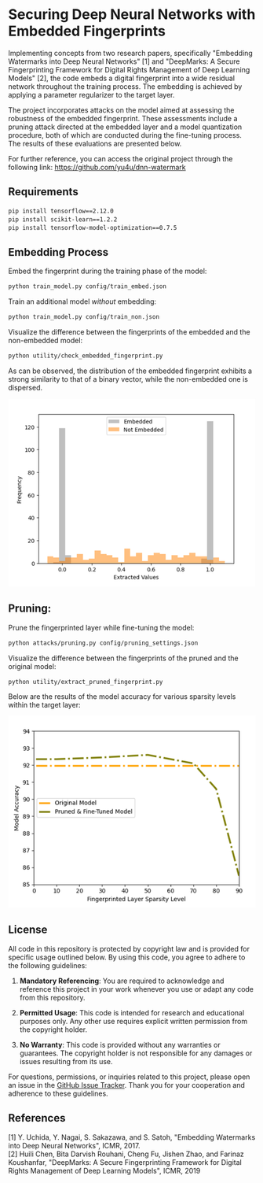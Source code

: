 Securing Deep Neural Networks with Embedded Fingerprints
====
Implementing concepts from two research papers, specifically "Embedding Watermarks into Deep Neural Networks" [1] 
and "DeepMarks: A Secure Fingerprinting Framework for Digital Rights Management of Deep Learning Models" [2], 
the code embeds a digital fingerprint into a wide residual network  throughout the training process. 
The embedding is achieved by applying a parameter regularizer to the target layer.

The project  incorporates attacks on the model aimed at assessing the robustness of the embedded fingerprint.
These assessments include a pruning attack directed at the embedded layer and a model quantization procedure, 
both of which are conducted during the fine-tuning process. The results of these evaluations are presented below.

For further reference, you can access the original project through the following link: https://github.com/yu4u/dnn-watermark

## Requirements
```sh
pip install tensorflow==2.12.0 
pip install scikit-learn==1.2.2 
pip install tensorflow-model-optimization==0.7.5
```

## Embedding Process
Embed the fingerprint during the training phase of the model:

```sh
python train_model.py config/train_embed.json
```

Train an additional model *without* embedding:

```sh
python train_model.py config/train_non.json 
```

Visualize the difference between the fingerprints of the embedded and the non-embedded model:

```sh
python utility/check_embedded_fingerprint.py 
```

As can be observed, the distribution of the embedded fingerprint exhibits a strong similarity to that of a binary vector,
while the non-embedded one is dispersed.

![](images/embedded_fingerprint.png)

## Pruning:

Prune the fingerprinted layer while fine-tuning the model:

```sh
python attacks/pruning.py config/pruning_settings.json
```

Visualize the difference between the fingerprints of the pruned and the original model:

```sh
python utility/extract_pruned_fingerprint.py 
```

Below are the results of the model accuracy for various sparsity levels within the target layer:

![](images/model_accuracy_sparsity_levels.png)

<!--
<div style="text-align: left;">
    <img src="images_new/fingerprint_sparsity0.1.png" alt="Image 1" style="display: inline-block; margin: 0 auto; width: 400px; height: 300px;">
    <img src="images_new/fingerprint_sparsity0.5.png" alt="Image 2" style="display: inline-block; margin: 0 auto; width: 400px; height: 300px;">
    <img src="images_new/fingerprint_sparsity0.9.png" alt="Image 2" style="display: inline-block; margin: 0 auto; width: 400px; height: 300px;">
</div>
-->
## License
All code in this repository is protected by copyright law and is provided for specific usage outlined below. 
By using this code, you agree to adhere to the following guidelines:

1. **Mandatory Referencing**: You are required to acknowledge and reference this project in your work whenever you use 
or adapt any code from this repository.

2. **Permitted Usage**: This code is intended for research and educational purposes only. 
Any other use requires explicit written permission from the copyright holder.

3. **No Warranty**: This code is provided without any warranties or guarantees. 
The copyright holder is not responsible for any damages or issues resulting from its use.

For questions, permissions, or inquiries related to this project, please open an issue in the 
[GitHub Issue Tracker](https://github.com/AlexandraPosa/fingerprint-embedding-wrn/issues). 
Thank you for your cooperation and adherence to these guidelines.

## References
[1] Y. Uchida, Y. Nagai, S. Sakazawa, and S. Satoh, "Embedding Watermarks into Deep Neural Networks", ICMR, 2017. \
[2] Huili Chen, Bita Darvish Rouhani, Cheng Fu, Jishen Zhao, and Farinaz Koushanfar, "DeepMarks: A Secure Fingerprinting 
    Framework for Digital Rights Management of Deep Learning Models", ICMR, 2019
